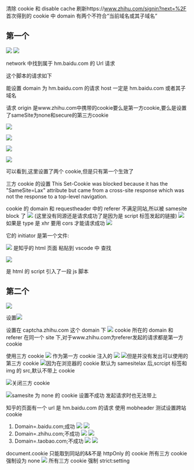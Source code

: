 清除 cookie 和 disable cache
刷新https://www.zhihu.com/signin?next=%2F
首次得到的 cookie 中 domain 有两个不符合“当前域名或其子域名”

## 第一个

![](res/2021-03-29-23-20-50.png)
![](res/2021-03-29-23-11-02.png)

network 中找到属于 hm.baidu.com 的 Url 请求

这个脚本的请求如下

能设置 domain 为 hm.baidu.com 的请求 host 一定是 hm.baidu.com 或者其子域名

请求 origin 是www.zhihu.com中携带的cookie要么是第一方cookie,要么是设置了sameSite为none和secure的第三方cookie

![](res/2021-03-30-00-41-50.png)

![](res/2021-03-29-23-18-14.png)

![](res/2021-03-29-23-40-19.png)

![](res/2021-03-29-23-19-25.png)

可以看到,这里设置了两个 cookie,但是只有第一个生效了

三方 cookie 的设置
This Set-Cookie was blocked because it has the "SameSite=Lax" attribute but came from a cross-site response which was not the response to a top-level navigation.

cookie 的 domain 和 requestheader 中的 referer 不满足同站,所以被 samesite block 了
![](res/2021-03-30-00-15-10.png)
(这里没有同源还是请求成功了是因为是 script 标签发起的链接)
![](res/2021-03-30-00-18-52.png)
如果是 type 是 xhr 要用 cors 才能请求成功
![](res/2021-03-30-00-15-46.png)

它的 initiator 是第一个文件:

![](res/2021-03-29-23-23-34.png)
是知乎的 html 页面
粘贴到 vscode 中 查找

![](res/2021-03-29-23-24-23.png)

是 html 的 script 引入了一段 js 脚本

## 第二个

![](res/2021-03-30-00-25-04.png)

设置![](res/2021-03-30-00-27-54.png)

设置在 captcha.zhihu.com 这个 domain 下
![](res/2021-03-30-00-30-37.png)
cookie 所在的 domain 和 referer 在同一个 site 下,对于www.zhihu.com为referer发起的请求都是第一方cookie

使用三方 cookie
![](res/2021-03-30-11-08-30.png)
作为第一方 cookie 注入的
![](res/2021-03-30-11-19-09.png)
![](res/2021-03-30-11-19-33.png)但是并没有发出可以使用的第三方 cookie
![](res/2021-03-30-11-21-20.png)因为在浏览器的 cookie 默认为 samesitelax 后,scrcipt 标签和 img 的 src,默认不带上 cookie

![](res/2021-03-30-11-27-45.png)关闭三方 cookie

![](res/2021-03-30-11-30-03.png)samesite 为 none 的 cookie 设置不成功 发起请求时也无法带上

知乎的页面有一个 url 是 hm.baidu.com 的请求
使用 mobheader 测试设置跨站 cookie

1.  Domain=.baidu.com;成功
    ![](res/2021-03-30-15-29-50.png)
    ![](res/2021-03-30-15-30-16.png)
2.  Domain=.zhihu.com;不成功
    ![](res/2021-03-30-15-31-02.png)
    ![](res/2021-03-30-15-31-17.png)
3.  Domain=.taobao.com;不成功
    ![](res/2021-03-30-15-27-07.png)
    ![](res/2021-03-30-15-27-43.png)

document.cookie 只能取到同站的&&不是 httpOnly 的 cookie
所有三方 cookie 强制设为 none
![](res/2021-03-30-17-49-55.png)
所有三方 cookie 强制 strict:setting
